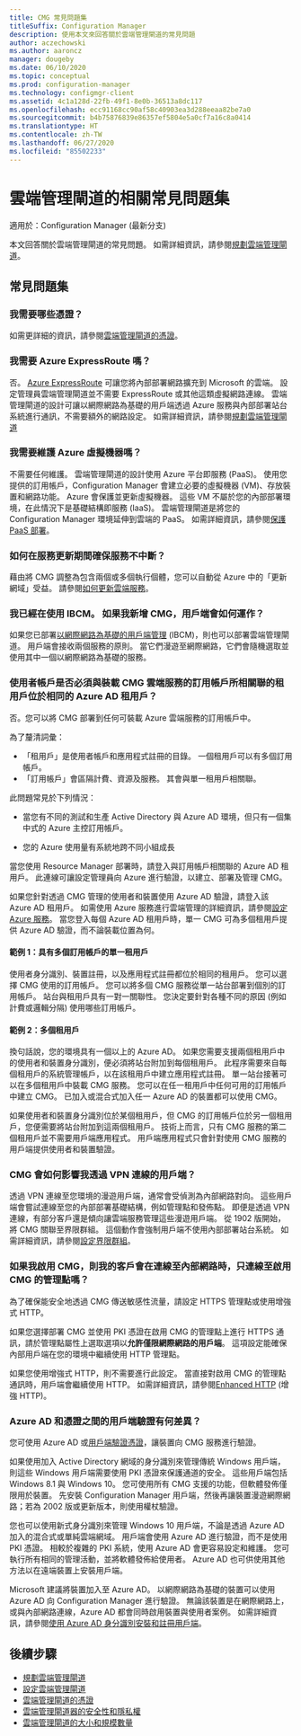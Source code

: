 ```yaml
---
title: CMG 常見問題集
titleSuffix: Configuration Manager
description: 使用本文來回答關於雲端管理閘道的常見問題
author: aczechowski
ms.author: aaroncz
manager: dougeby
ms.date: 06/10/2020
ms.topic: conceptual
ms.prod: configuration-manager
ms.technology: configmgr-client
ms.assetid: 4c1a128d-22fb-49f1-8e0b-36513a8dc117
ms.openlocfilehash: ecc91168cc90af58c40903ea3d288eeaa82be7a0
ms.sourcegitcommit: b4b75876839e86357ef5804e5a0cf7a16c8a0414
ms.translationtype: HT
ms.contentlocale: zh-TW
ms.lasthandoff: 06/27/2020
ms.locfileid: "85502233"
---
```

# <a name="frequently-asked-questions-about-the-cloud-management-gateway"></a>雲端管理閘道的相關常見問題集

適用於：Configuration Manager (最新分支)

本文回答關於雲端管理閘道的常見問題。 如需詳細資訊，請參閱[規劃雲端管理閘道](plan-cloud-management-gateway.md)。

## <a name="frequently-asked-questions"></a>常見問題集

### <a name="what-certificates-do-i-need"></a>我需要哪些憑證？

如需更詳細的資訊，請參閱[雲端管理閘道的憑證](certificates-for-cloud-management-gateway.md)。

### <a name="do-i-need-azure-expressroute"></a>我需要 Azure ExpressRoute 嗎？

否。 [Azure ExpressRoute](/azure/expressroute/expressroute-introduction) 可讓您將內部部署網路擴充到 Microsoft 的雲端。 設定管理員雲端管理閘道並不需要 ExpressRoute 或其他這類虛擬網路連線。 雲端管理閘道的設計可讓以網際網路為基礎的用戶端透過 Azure 服務與內部部署站台系統進行通訊，不需要額外的網路設定。 如需詳細資訊，請參閱[規劃雲端管理閘道](plan-cloud-management-gateway.md)

<!-- SCCMDocs#1659 -->

### <a name="do-i-need-to-maintain-the-azure-virtual-machines"></a>我需要維護 Azure 虛擬機器嗎？

不需要任何維護。 雲端管理閘道的設計使用 Azure 平台即服務 (PaaS)。 使用您提供的訂用帳戶，Configuration Manager 會建立必要的虛擬機器 (VM)、存放裝置和網路功能。 Azure 會保護並更新虛擬機器。 這些 VM 不屬於您的內部部署環境，在此情況下是基礎結構即服務 (IaaS)。 雲端管理閘道是將您的 Configuration Manager 環境延伸到雲端的 PaaS。 如需詳細資訊，請參閱[保護 PaaS 部署](/azure/security/security-paas-deployments)。

### <a name="how-can-i-ensure-service-continuity-during-service-updates"></a>如何在服務更新期間確保服務不中斷？

藉由將 CMG 調整為包含兩個或多個執行個體，您可以自動從 Azure 中的「更新網域」受益。 請參閱[如何更新雲端服務](/azure/cloud-services/cloud-services-update-azure-service)。

### <a name="im-already-using-ibcm-if-i-add-cmg-how-do-clients-behave"></a>我已經在使用 IBCM。 如果我新增 CMG，用戶端會如何運作？

如果您已部署[以網際網路為基礎的用戶端管理](../plan-internet-based-client-management.md) (IBCM)，則也可以部署雲端管理閘道。 用戶端會接收兩個服務的原則。 當它們漫遊至網際網路，它們會隨機選取並使用其中一個以網際網路為基礎的服務。

### <a name="do-the-user-accounts-have-to-be-in-the-same-azure-ad-tenant-as-the-tenant-associated-with-the-subscription-that-hosts-the-cmg-cloud-service"></a><a name="bkmk_tenant"></a> 使用者帳戶是否必須與裝載 CMG 雲端服務的訂用帳戶所相關聯的租用戶位於相同的 Azure AD 租用戶？
<!--SCCMDocs-pr issue #2873-->
否。您可以將 CMG 部署到任何可裝載 Azure 雲端服務的訂用帳戶中。

為了釐清詞彙：

- 「租用戶」是使用者帳戶和應用程式註冊的目錄。 一個租用戶可以有多個訂用帳戶。
- 「訂用帳戶」會區隔計費、資源及服務。 其會與單一租用戶相關聯。

此問題常見於下列情況：  

- 當您有不同的測試和生產 Active Directory 與 Azure AD 環境，但只有一個集中式的 Azure 主控訂用帳戶。

- 您的 Azure 使用量有系統地跨不同小組成長

當您使用 Resource Manager 部署時，請登入與訂用帳戶相關聯的 Azure AD 租用戶。 此連線可讓設定管理員向 Azure 進行驗證，以建立、部署及管理 CMG。  

如果您針對透過 CMG 管理的使用者和裝置使用 Azure AD 驗證，請登入該 Azure AD 租用戶。 如需使用 Azure 服務進行雲端管理的詳細資訊，請參閱[設定 Azure 服務](../../../servers/deploy/configure/azure-services-wizard.md)。 當您登入每個 Azure AD 租用戶時，單一 CMG 可為多個租用戶提供 Azure AD 驗證，而不論裝載位置為何。

#### <a name="example-1-one-tenant-with-multiple-subscriptions"></a>範例 1：具有多個訂用帳戶的單一租用戶

使用者身分識別、裝置註冊，以及應用程式註冊都位於相同的租用戶。 您可以選擇 CMG 使用的訂用帳戶。 您可以將多個 CMG 服務從單一站台部署到個別的訂用帳戶。 站台與租用戶具有一對一關聯性。 您決定要針對各種不同的原因 (例如計費或邏輯分隔) 使用哪些訂用帳戶。

#### <a name="example-2-multiple-tenants"></a>範例 2：多個租用戶

換句話說，您的環境具有一個以上的 Azure AD。 如果您需要支援兩個租用戶中的使用者和裝置身分識別，便必須將站台附加到每個租用戶。 此程序需要來自每個租用戶的系統管理帳戶，以在該租用戶中建立應用程式註冊。 單一站台接著可以在多個租用戶中裝載 CMG 服務。 您可以在任一租用戶中任何可用的訂用帳戶中建立 CMG。 已加入或混合式加入任一 Azure AD 的裝置都可以使用 CMG。

如果使用者和裝置身分識別位於某個租用戶，但 CMG 的訂用帳戶位於另一個租用戶，您便需要將站台附加到這兩個租用戶。 技術上而言，只有 CMG 服務的第二個租用戶並不需要用戶端應用程式。 用戶端應用程式只會針對使用 CMG 服務的用戶端提供使用者和裝置驗證。<!-- SCCMDocs#1902 -->

### <a name="how-does-cmg-affect-my-clients-connected-via-vpn"></a>CMG 會如何影響我透過 VPN 連線的用戶端？

透過 VPN 連線至您環境的漫遊用戶端，通常會受偵測為內部網路對向。 這些用戶端會嘗試連線至您的內部部署基礎結構，例如管理點和發佈點。 即便是透過 VPN 連線，有部分客戶還是傾向讓雲端服務管理這些漫遊用戶端。 從 1902 版開始，將 CMG 關聯至界限群組。 這個動作會強制用戶端不使用內部部署站台系統。 如需詳細資訊，請參閱[設定界限群組](setup-cloud-management-gateway.md#configure-boundary-groups)。

### <a name="if-i-enable-a-cmg-will-my-clients-only-connect-to-the-cmg-enabled-management-point-when-theyre-connected-to-the-intranet"></a>如果我啟用 CMG，則我的客戶會在連線至內部網路時，只連線至啟用 CMG 的管理點嗎？

為了確保能安全地透過 CMG 傳送敏感性流量，請設定 HTTPS 管理點或使用增強式 HTTP。

如果您選擇部署 CMG 並使用 PKI 憑證在啟用 CMG 的管理點上進行 HTTPS 通訊，請於管理點屬性上選取選項以**允許僅限網際網路的用戶端**。 這項設定能確保內部用戶端在您的環境中繼續使用 HTTP 管理點。

如果您使用增強式 HTTP，則不需要進行此設定。 當直接對啟用 CMG 的管理點通訊時，用戶端會繼續使用 HTTP。 如需詳細資訊，請參閱[Enhanced HTTP](../../../plan-design/hierarchy/enhanced-http.md) (增強 HTTP)。

### <a name="what-are-the-differences-with-client-authentication-between-azure-ad-and-certificates"></a>Azure AD 和憑證之間的用戶端驗證有何差異？
<!-- MEMDocs#277 -->
您可使用 Azure AD 或[用戶端驗證憑證](certificates-for-cloud-management-gateway.md#bkmk_clientauth)，讓裝置向 CMG 服務進行驗證。

如果使用加入 Active Directory 網域的身分識別來管理傳統 Windows 用戶端，則這些 Windows 用戶端需要使用 PKI 憑證來保護通道的安全。 這些用戶端包括 Windows 8.1 與 Windows 10。 您可使用所有 CMG 支援的功能，但軟體發佈僅限用於裝置。 先安裝 Configuration Manager 用戶端，然後再讓裝置漫遊網際網路；若為 2002 版或更新版本，則使用權杖驗證。

您也可以使用新式身分識別來管理 Windows 10 用戶端，不論是透過 Azure AD 加入的混合式或單純雲端網域。 用戶端會使用 Azure AD 進行驗證，而不是使用 PKI 憑證。 相較於複雜的 PKI 系統，使用 Azure AD 會更容易設定和維護。 您可執行所有相同的管理活動，並將軟體發佈給使用者。 Azure AD 也可供使用其他方法以在遠端裝置上安裝用戶端。

Microsoft 建議將裝置加入至 Azure AD。 以網際網路為基礎的裝置可以使用 Azure AD 向 Configuration Manager 進行驗證。 無論該裝置是在網際網路上，或與內部網路連線，Azure AD 都會同時啟用裝置與使用者案例。 如需詳細資訊，請參閱[使用 Azure AD 身分識別安裝和註冊用戶端](../../deploy/deploy-clients-cmg-azure.md#install-and-register-the-client-using-azure-ad-identity)。

## <a name="next-steps"></a>後續步驟

- [規劃雲端管理閘道](plan-cloud-management-gateway.md)
- [設定雲端管理閘道](setup-cloud-management-gateway.md)
- [雲端管理閘道的憑證](certificates-for-cloud-management-gateway.md)
- [雲端管理閘道器的安全性和隱私權](security-and-privacy-for-cloud-management-gateway.md)
- [雲端管理閘道的大小和規模數量](../../../plan-design/configs/size-and-scale-numbers.md#bkmk_cmg)
